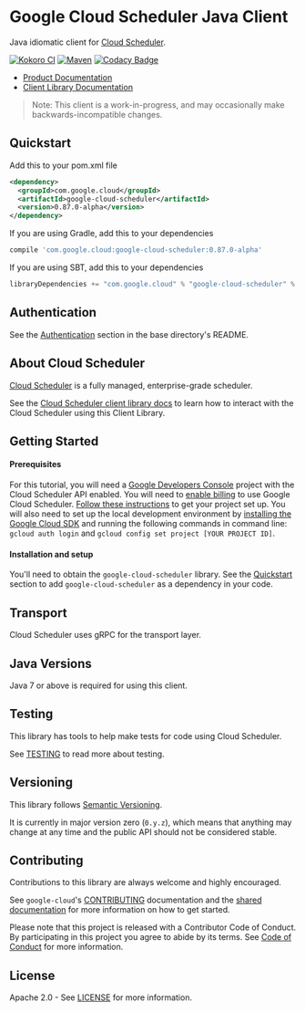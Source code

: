 Google Cloud Scheduler Java Client
==================================

Java idiomatic client for [Cloud Scheduler][cloud-scheduler].

[![Kokoro CI](http://storage.googleapis.com/cloud-devrel-public/java/badges/google-cloud-java/master.svg)](http://storage.googleapis.com/cloud-devrel-public/java/badges/google-cloud-java/master.html)
[![Maven](https://img.shields.io/maven-central/v/com.google.cloud/google-cloud-scheduler.svg)]( https://img.shields.io/maven-central/v/com.google.cloud/google-cloud-scheduler.svg)
[![Codacy Badge](https://api.codacy.com/project/badge/grade/9da006ad7c3a4fe1abd142e77c003917)](https://www.codacy.com/app/mziccard/google-cloud-java)

- [Product Documentation][scheduler-product-docs]
- [Client Library Documentation][scheduler-client-lib-docs]

> Note: This client is a work-in-progress, and may occasionally
> make backwards-incompatible changes.

Quickstart
----------

[//]: # ({x-version-update-start:google-cloud-scheduler:released})
Add this to your pom.xml file
```xml
<dependency>
  <groupId>com.google.cloud</groupId>
  <artifactId>google-cloud-scheduler</artifactId>
  <version>0.87.0-alpha</version>
</dependency>
```
If you are using Gradle, add this to your dependencies
```Groovy
compile 'com.google.cloud:google-cloud-scheduler:0.87.0-alpha'
```
If you are using SBT, add this to your dependencies
```Scala
libraryDependencies += "com.google.cloud" % "google-cloud-scheduler" % "0.87.0-alpha"
```
[//]: # ({x-version-update-end})

Authentication
--------------

See the [Authentication](https://github.com/googleapis/google-cloud-java#authentication) section in the base directory's README.

About Cloud Scheduler
---------------------

[Cloud Scheduler][cloud-scheduler] is a fully managed, enterprise-grade scheduler.

See the [Cloud Scheduler client library docs][scheduler-client-lib-docs] to learn how to interact with the
Cloud Scheduler using this Client Library.

Getting Started
---------------
#### Prerequisites
For this tutorial, you will need a
[Google Developers Console](https://console.developers.google.com/) project with the Cloud Scheduler API
enabled. You will need to [enable billing](https://support.google.com/cloud/answer/6158867?hl=en) to
use Google Cloud Scheduler.
[Follow these instructions](https://cloud.google.com/resource-manager/docs/creating-managing-projects) to get your
project set up. You will also need to set up the local development environment by [installing the
Google Cloud SDK](https://cloud.google.com/sdk/) and running the following commands in command line:
`gcloud auth login` and `gcloud config set project [YOUR PROJECT ID]`.

#### Installation and setup
You'll need to obtain the `google-cloud-scheduler` library.  See the [Quickstart](#quickstart) section
to add `google-cloud-scheduler` as a dependency in your code.

Transport
---------
Cloud Scheduler uses gRPC for the transport layer.

Java Versions
-------------

Java 7 or above is required for using this client.

Testing
-------

This library has tools to help make tests for code using Cloud Scheduler.

See [TESTING] to read more about testing.

Versioning
----------

This library follows [Semantic Versioning](http://semver.org/).

It is currently in major version zero (``0.y.z``), which means that anything
may change at any time and the public API should not be considered
stable.

Contributing
------------

Contributions to this library are always welcome and highly encouraged.

See `google-cloud`'s [CONTRIBUTING] documentation and the [shared documentation](https://github.com/googleapis/google-cloud-common/blob/master/contributing/readme.md#how-to-contribute-to-gcloud) for more information on how to get started.

Please note that this project is released with a Contributor Code of Conduct. By participating in this project you agree to abide by its terms. See [Code of Conduct][code-of-conduct] for more information.

License
-------

Apache 2.0 - See [LICENSE] for more information.


[CONTRIBUTING]:https://github.com/googleapis/google-cloud-java/blob/master/CONTRIBUTING.md
[code-of-conduct]:https://github.com/googleapis/google-cloud-java/blob/master/CODE_OF_CONDUCT.md#contributor-code-of-conduct
[LICENSE]: https://github.com/googleapis/google-cloud-java/blob/master/LICENSE
[TESTING]: https://github.com/googleapis/google-cloud-java/blob/master/TESTING.md#testing-code-that-uses-scheduler

[cloud-scheduler]: https://cloud.google.com/scheduler/
[scheduler-product-docs]: https://cloud.google.com/scheduler/docs/quickstart
[scheduler-client-lib-docs]: https://googleapis.github.io/google-cloud-java/google-cloud-clients/apidocs/index.html?com/google/cloud/scheduler/v1/package-summary.html
